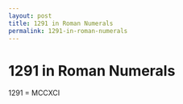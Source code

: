```yaml
---
layout: post
title: 1291 in Roman Numerals
permalink: 1291-in-roman-numerals
---
```


# 1291 in Roman Numerals

1291 = MCCXCI

